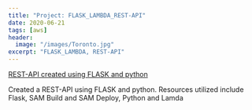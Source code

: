 ```yaml
---
title: "Project: FLASK_LAMBDA_REST-API"
date: 2020-06-21
tags: [aws]
header:
  image: "/images/Toronto.jpg"
excerpt: "FLASK_LAMBDA, REST-API"
---
```


[REST-API created using FLASK and python](https://github.com/cheonu/REST-APIv1/tree/REST-API)

Created a REST-API using FLASK and python. Resources utilized include Flask, SAM Build and SAM Deploy, Python and Lamda
